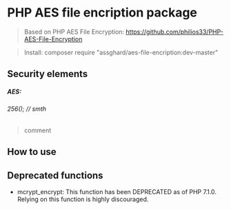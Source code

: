 # PHP AES file encription package
> Based on PHP AES File Encryption: https://github.com/philios33/PHP-AES-File-Encryption



> Install: composer require "assghard/aes-file-encription:dev-master"


## Security elements


##### AES:
###### 256(); // smth
> comment

## How to use


## Deprecated functions
 - mcrypt_encrypt: This function has been DEPRECATED as of PHP 7.1.0. Relying on this function is highly discouraged.
